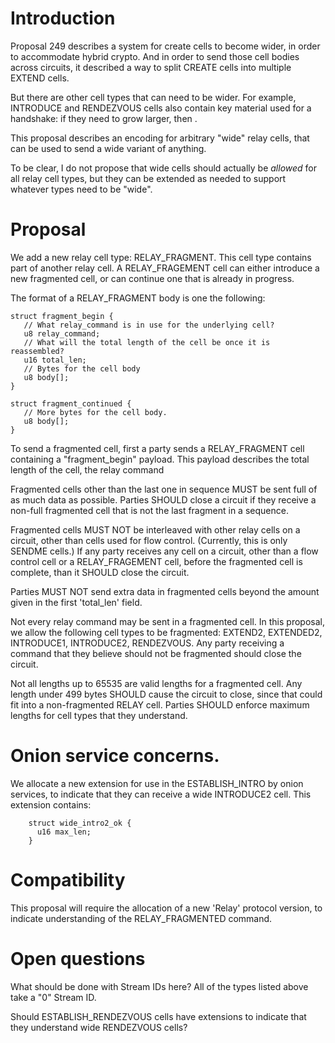 
# Introduction

Proposal 249 describes a system for create cells to become wider, in order to
accommodate hybrid crypto.  And in order to send those cell bodies across
circuits, it described a way to split CREATE cells into multiple EXTEND
cells.

But there are other cell types that can need to be wider. For example,
INTRODUCE and RENDEZVOUS cells also contain key material used for a
handshake: if they need to grow larger, then .

This proposal describes an encoding for arbitrary "wide" relay cells,
that can be used to send a wide variant of anything.

To be clear, I do not propose that wide cells should actually be _allowed_
for all relay cell types, but they can be extended as needed to support
whatever types need to be "wide".

# Proposal

We add a new relay cell type: RELAY_FRAGMENT.  This cell type contains part
of another relay cell.  A RELAY_FRAGEMENT cell can either introduce a new
fragmented cell, or can continue one that is already in progress.

The format of a RELAY_FRAGMENT body is one the following:

    struct fragment_begin {
       // What relay_command is in use for the underlying cell?
       u8 relay_command;
       // What will the total length of the cell be once it is reassembled?
       u16 total_len;
       // Bytes for the cell body
       u8 body[];
    }

    struct fragment_continued {
       // More bytes for the cell body.
       u8 body[];
    }

To send a fragmented cell, first a party sends a RELAY_FRAGMENT cell
containing a "fragment_begin" payload.  This payload describes the total
length of the cell, the relay command

Fragmented cells other than the last one in sequence MUST be sent full of
as much data as possible.  Parties SHOULD close a circuit if they receive a
non-full fragmented cell that is not the last fragment in a sequence.

Fragmented cells MUST NOT be interleaved with other relay cells on a circuit,
other than cells used for flow control. (Currently, this is only SENDME
cells.)  If any party receives any cell on a circuit, other than a flow
control cell or a RELAY_FRAGEMENT cell, before the fragmented cell is
complete, than it SHOULD close the circuit.

Parties MUST NOT send extra data in fragmented cells beyond the amount given
in the first 'total_len' field.

Not every relay command may be sent in a fragmented cell.  In this proposal,
we allow the following cell types to be fragmented: EXTEND2, EXTENDED2,
INTRODUCE1, INTRODUCE2, RENDEZVOUS.  Any party receiving a command that they
believe should not be fragmented should close the circuit.

Not all lengths up to 65535 are valid lengths for a fragmented cell.  Any
length under 499 bytes SHOULD cause the circuit to close, since that could
fit into a non-fragmented RELAY cell.  Parties SHOULD enforce maximum lengths
for cell types that they understand.

# Onion service concerns.

We allocate a new extension for use in the ESTABLISH_INTRO by onion services,
to indicate that they can receive a wide INTRODUCE2 cell.  This extension
contains:

        struct wide_intro2_ok {
          u16 max_len;
        }

# Compatibility

This proposal will require the allocation of a new 'Relay' protocol version,
to indicate understanding of the RELAY_FRAGMENTED command.

# Open questions

What should be done with Stream IDs here?  All of the types listed above take
a "0" Stream ID.

Should ESTABLISH_RENDEZVOUS cells have extensions to indicate that they
understand wide RENDEZVOUS cells?

